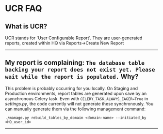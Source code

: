 UCR FAQ
========

## What is UCR?
UCR stands for 'User Configurable Report'. They are user-generated reports, created within HQ via Reports->Create New Report
______

## My report is complaining: `The database table backing your report does not exist yet. Please wait while the report is populated.` Why?
This problem is probably occurring for you locally. On Staging and Production environments, report tables are generated upon save by an asynchronous Celery task. Even with `CELERY_TASK_ALWAYS_EAGER=True` in _settings.py_, the code currently will not generate these synchronously.  You can manually generate them via the following management command:
```
./manage.py rebuild_tables_by_domain <domain-name> --initiated_by <HQ_user_id>
```
_______
